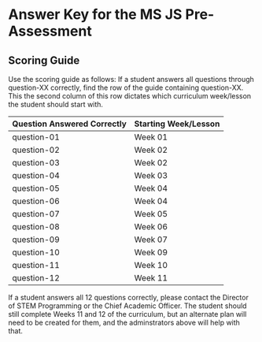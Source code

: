 # Answer Key for the MS JS Pre-Assessment

## Scoring Guide
Use the scoring guide as follows: If a student answers all questions through question-XX correctly, find the row of the guide containing question-XX. This the second column of this row dictates which curriculum week/lesson the student should start with.

| Question Answered Correctly | Starting Week/Lesson |
| ----------- | ----------- |
| question-01 |   Week 01   |
| question-02 |   Week 02   |
| question-03 |   Week 02   |
| question-04 |   Week 03   |
| question-05 |   Week 04   |
| question-06 |   Week 04   |
| question-07 |   Week 05   |
| question-08 |   Week 06   |
| question-09 |   Week 07   |
| question-10 |   Week 09   |
| question-11 |   Week 10   |
| question-12 |   Week 11   |

If a student answers all 12 questions correctly, please contact the Director of STEM Programming or the Chief Academic Officer. The student should still complete Weeks 11 and 12 of the curriculum, but an alternate plan will need to be created for them, and the adminstrators above will help with that.
